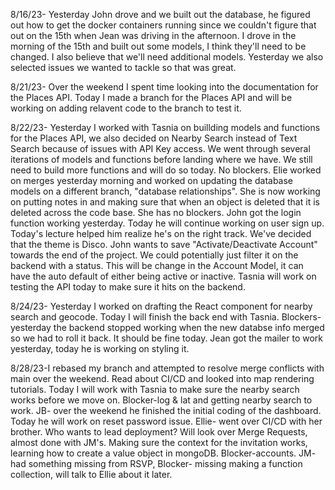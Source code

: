 8/16/23- Yesterday John drove and we built out the database, he figured out how to get the docker containers running since we couldn't figure that out on the 15th when Jean was driving in the afternoon. I drove in the morning of the 15th and built out some models, I think they'll need to be changed. I also believe that we'll need additional models. Yesterday we also selected issues we wanted to tackle so that was great.

8/21/23- Over the weekend I spent time looking into the documentation for the Places API. Today I made a branch for the Places API and will be working on adding relavent code to the branch to test it. 

8/22/23- Yesterday I worked with Tasnia on buillding models and functions for the Places API, we also decided on Nearby Search instead of Text Search because of issues with API Key access. We went through several iterations of models and functions before landing where we have. We still need to build more functions and will do so today. No blockers. Elie worked on merges yesterday morning and worked on updating the database models on a different branch, "database relationships". She is now working on putting notes in and making sure that when an object is deleted that it is deleted across the code base. She has no blockers. John got the login function working yesterday. Today he will continue working on user sign up. Today's lecture helped him realize he's on the right track. We've decided that the theme is Disco. John wants to save "Activate/Deactivate Account" towards the end of the project. We could potentially just filter it on the backend with a status. This will be change in the Account Model, it can have the auto default of either being active or inactive. Tasnia will work on testing the API today to make sure it hits on the backend. 

8/24/23- Yesterday I worked on drafting the React component for nearby search and geocode. Today I will finish the back end with Tasnia. Blockers- yesterday the backend stopped working when the new databse info merged so we had to roll it back. It should be fine today. Jean got the mailer to work yesterday, today he is working on styling it.

8/28/23-I rebased my branch and attempted to resolve merge conflicts with main over the weekend. Read about CI/CD and looked into map rendering tutorials. Today I will work with Tasnia to make sure the nearby search works before we move on. Blocker-log & lat and getting nearby search to work. JB- over the weekend he finished the initial coding of the dashboard. Today he will work on reset password issue. Ellie- went over CI/CD with her brother. Who wants to lead deployment? Will look over Merge Requests, almost done with JM's. Making sure the context for the invitation works, learning how to create a value object in mongoDB. Blocker-accounts. JM- had something missing from RSVP, Blocker- missing making a function collection, will talk to Ellie about it later. 
